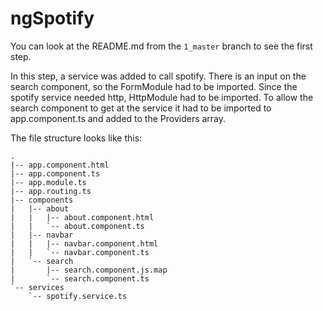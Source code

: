 # ngSpotify

You can look at the README.md from the `1_master` branch to see the first step.

In this step, a service was added to call spotify. There is an input on the search component, so the FormModule had to be imported.  Since the spotify service needed http, HttpModule had to be imported.  To allow the search component to get at the service it had to be imported to app.component.ts and added to the Providers array.

The file structure looks like this:
```
.
|-- app.component.html
|-- app.component.ts
|-- app.module.ts
|-- app.routing.ts
|-- components
|   |-- about
|   |   |-- about.component.html
|   |   `-- about.component.ts
|   |-- navbar
|   |   |-- navbar.component.html
|   |   `-- navbar.component.ts
|   `-- search
|       |-- search.component.js.map
|       `-- search.component.ts
`-- services
    `-- spotify.service.ts
```
